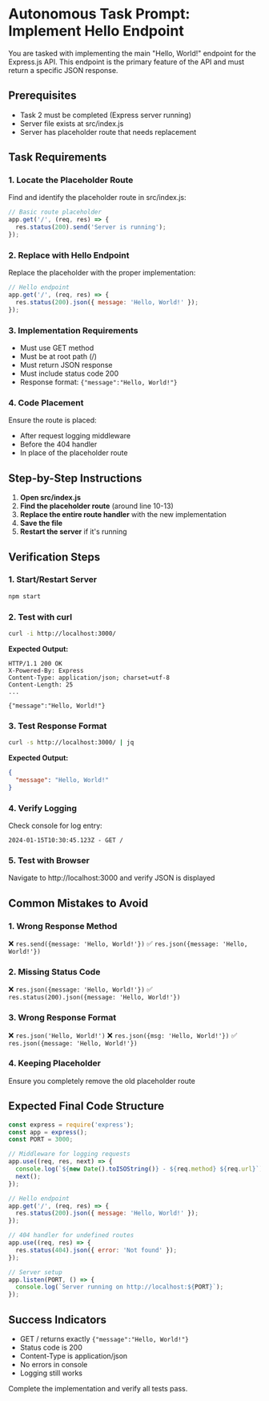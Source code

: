 # Autonomous Task Prompt: Implement Hello Endpoint

You are tasked with implementing the main "Hello, World!" endpoint for the Express.js API. This endpoint is the primary feature of the API and must return a specific JSON response.

## Prerequisites
- Task 2 must be completed (Express server running)
- Server file exists at src/index.js
- Server has placeholder route that needs replacement

## Task Requirements

### 1. Locate the Placeholder Route
Find and identify the placeholder route in src/index.js:
```javascript
// Basic route placeholder
app.get('/', (req, res) => {
  res.status(200).send('Server is running');
});
```

### 2. Replace with Hello Endpoint
Replace the placeholder with the proper implementation:
```javascript
// Hello endpoint
app.get('/', (req, res) => {
  res.status(200).json({ message: 'Hello, World!' });
});
```

### 3. Implementation Requirements
- Must use GET method
- Must be at root path (/)
- Must return JSON response
- Must include status code 200
- Response format: `{"message":"Hello, World!"}`

### 4. Code Placement
Ensure the route is placed:
- After request logging middleware
- Before the 404 handler
- In place of the placeholder route

## Step-by-Step Instructions

1. **Open src/index.js**
2. **Find the placeholder route** (around line 10-13)
3. **Replace the entire route handler** with the new implementation
4. **Save the file**
5. **Restart the server** if it's running

## Verification Steps

### 1. Start/Restart Server
```bash
npm start
```

### 2. Test with curl
```bash
curl -i http://localhost:3000/
```
**Expected Output:**
```
HTTP/1.1 200 OK
X-Powered-By: Express
Content-Type: application/json; charset=utf-8
Content-Length: 25
...

{"message":"Hello, World!"}
```

### 3. Test Response Format
```bash
curl -s http://localhost:3000/ | jq
```
**Expected Output:**
```json
{
  "message": "Hello, World!"
}
```

### 4. Verify Logging
Check console for log entry:
```
2024-01-15T10:30:45.123Z - GET /
```

### 5. Test with Browser
Navigate to http://localhost:3000 and verify JSON is displayed

## Common Mistakes to Avoid

### 1. Wrong Response Method
❌ `res.send({message: 'Hello, World!'})`
✅ `res.json({message: 'Hello, World!'})`

### 2. Missing Status Code
❌ `res.json({message: 'Hello, World!'})`
✅ `res.status(200).json({message: 'Hello, World!'})`

### 3. Wrong Response Format
❌ `res.json('Hello, World!')`
❌ `res.json({msg: 'Hello, World!'})`
✅ `res.json({message: 'Hello, World!'})`

### 4. Keeping Placeholder
Ensure you completely remove the old placeholder route

## Expected Final Code Structure
```javascript
const express = require('express');
const app = express();
const PORT = 3000;

// Middleware for logging requests
app.use((req, res, next) => {
  console.log(`${new Date().toISOString()} - ${req.method} ${req.url}`);
  next();
});

// Hello endpoint
app.get('/', (req, res) => {
  res.status(200).json({ message: 'Hello, World!' });
});

// 404 handler for undefined routes
app.use((req, res) => {
  res.status(404).json({ error: 'Not found' });
});

// Server setup
app.listen(PORT, () => {
  console.log(`Server running on http://localhost:${PORT}`);
});
```

## Success Indicators
- GET / returns exactly `{"message":"Hello, World!"}`
- Status code is 200
- Content-Type is application/json
- No errors in console
- Logging still works

Complete the implementation and verify all tests pass.